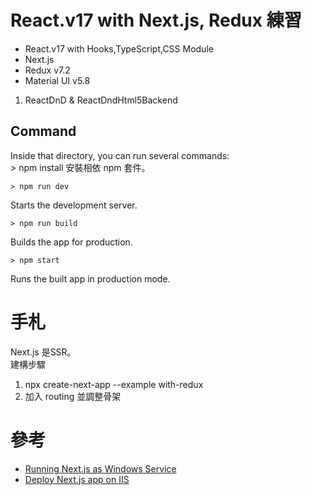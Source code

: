 # React.v17 with Next.js, Redux 練習

* React.v17 with Hooks,TypeScript,CSS Module   
* Next.js   
* Redux       v7.2
* Material UI v5.8

1. ReactDnD & ReactDndHtml5Backend

## Command
Inside that directory, you can run several commands:   
	> npm install
安裝相依 npm 套件。

	> npm run dev
Starts the development server.

	> npm run build
Builds the app for production.

	> npm start
Runs the built app in production mode.

# 手札 

Next.js 是SSR。   
建構步驟
1. npx create-next-app --example with-redux
2. 加入 routing 並調整骨架

# 參考
* [Running Next.js as Windows Service](https://app.gitbook.com/s/TcGSU3zrSsgSHyCjRHOM/running-next.js-as-windows-service)
* [Deploy Next.js app on IIS](https://app.gitbook.com/s/TcGSU3zrSsgSHyCjRHOM/deploy-next.js-app-on-iis)

